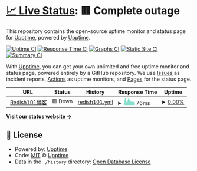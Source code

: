 # [📈 Live Status](https://upptime.github.io/upptime): <!--live status--> **🟥 Complete outage**

This repository contains the open-source uptime monitor and status page for [Upptime](https://upptime.js.org), powered by [Upptime](https://github.com/upptime/upptime).

[![Uptime CI](https://github.com/Redish101/upptime/workflows/Uptime%20CI/badge.svg)](https://github.com/Redish101/upptime/actions?query=workflow%3A%22Uptime+CI%22)
[![Response Time CI](https://github.com/Redish101/upptime/workflows/Response%20Time%20CI/badge.svg)](https://github.com/Redish101/upptime/actions?query=workflow%3A%22Response+Time+CI%22)
[![Graphs CI](https://github.com/Redish101/upptime/workflows/Graphs%20CI/badge.svg)](https://github.com/Redish101/upptime/actions?query=workflow%3A%22Graphs+CI%22)
[![Static Site CI](https://github.com/Redish101/upptime/workflows/Static%20Site%20CI/badge.svg)](https://github.com/Redish101/upptime/actions?query=workflow%3A%22Static+Site+CI%22)
[![Summary CI](https://github.com/Redish101/upptime/workflows/Summary%20CI/badge.svg)](https://github.com/Redish101/upptime/actions?query=workflow%3A%22Summary+CI%22)

With [Upptime](https://upptime.js.org), you can get your own unlimited and free uptime monitor and status page, powered entirely by a GitHub repository. We use [Issues](https://github.com/upptime/upptime/issues) as incident reports, [Actions](https://github.com/Redish101/upptime/actions) as uptime monitors, and [Pages](https://upptime.github.io/upptime) for the status page.

<!--start: status pages-->
<!-- This summary is generated by Upptime (https://github.com/upptime/upptime) -->
<!-- Do not edit this manually, your changes will be overwritten -->
<!-- prettier-ignore -->
| URL | Status | History | Response Time | Uptime |
| --- | ------ | ------- | ------------- | ------ |
| <img alt="" src="https://favicons.githubusercontent.com/redish101.github.io" height="13"> [Redish101博客](https://redish101.github.io) | 🟥 Down | [redish101.yml](https://github.com/Redish101/upptime/commits/HEAD/history/redish101.yml) | <details><summary><img alt="Response time graph" src="./graphs/redish101/response-time-week.png" height="20"> 76ms</summary><br><a href="https://Redish101.github.io/upptime/history/redish101"><img alt="Response time 81" src="https://img.shields.io/endpoint?url=https%3A%2F%2Fraw.githubusercontent.com%2FRedish101%2Fupptime%2FHEAD%2Fapi%2Fredish101%2Fresponse-time.json"></a><br><a href="https://Redish101.github.io/upptime/history/redish101"><img alt="24-hour response time 40" src="https://img.shields.io/endpoint?url=https%3A%2F%2Fraw.githubusercontent.com%2FRedish101%2Fupptime%2FHEAD%2Fapi%2Fredish101%2Fresponse-time-day.json"></a><br><a href="https://Redish101.github.io/upptime/history/redish101"><img alt="7-day response time 76" src="https://img.shields.io/endpoint?url=https%3A%2F%2Fraw.githubusercontent.com%2FRedish101%2Fupptime%2FHEAD%2Fapi%2Fredish101%2Fresponse-time-week.json"></a><br><a href="https://Redish101.github.io/upptime/history/redish101"><img alt="30-day response time 88" src="https://img.shields.io/endpoint?url=https%3A%2F%2Fraw.githubusercontent.com%2FRedish101%2Fupptime%2FHEAD%2Fapi%2Fredish101%2Fresponse-time-month.json"></a><br><a href="https://Redish101.github.io/upptime/history/redish101"><img alt="1-year response time 81" src="https://img.shields.io/endpoint?url=https%3A%2F%2Fraw.githubusercontent.com%2FRedish101%2Fupptime%2FHEAD%2Fapi%2Fredish101%2Fresponse-time-year.json"></a></details> | <details><summary><a href="https://Redish101.github.io/upptime/history/redish101">0.00%</a></summary><a href="https://Redish101.github.io/upptime/history/redish101"><img alt="All-time uptime 61.72%" src="https://img.shields.io/endpoint?url=https%3A%2F%2Fraw.githubusercontent.com%2FRedish101%2Fupptime%2FHEAD%2Fapi%2Fredish101%2Fuptime.json"></a><br><a href="https://Redish101.github.io/upptime/history/redish101"><img alt="24-hour uptime 0.00%" src="https://img.shields.io/endpoint?url=https%3A%2F%2Fraw.githubusercontent.com%2FRedish101%2Fupptime%2FHEAD%2Fapi%2Fredish101%2Fuptime-day.json"></a><br><a href="https://Redish101.github.io/upptime/history/redish101"><img alt="7-day uptime 0.00%" src="https://img.shields.io/endpoint?url=https%3A%2F%2Fraw.githubusercontent.com%2FRedish101%2Fupptime%2FHEAD%2Fapi%2Fredish101%2Fuptime-week.json"></a><br><a href="https://Redish101.github.io/upptime/history/redish101"><img alt="30-day uptime 55.26%" src="https://img.shields.io/endpoint?url=https%3A%2F%2Fraw.githubusercontent.com%2FRedish101%2Fupptime%2FHEAD%2Fapi%2Fredish101%2Fuptime-month.json"></a><br><a href="https://Redish101.github.io/upptime/history/redish101"><img alt="1-year uptime 61.72%" src="https://img.shields.io/endpoint?url=https%3A%2F%2Fraw.githubusercontent.com%2FRedish101%2Fupptime%2FHEAD%2Fapi%2Fredish101%2Fuptime-year.json"></a></details>

<!--end: status pages-->

[**Visit our status website →**](https://upptime.github.io/upptime)

## 📄 License

- Powered by: [Upptime](https://github.com/upptime/upptime)
- Code: [MIT](./LICENSE) © [Upptime](https://upptime.js.org)
- Data in the `./history` directory: [Open Database License](https://opendatacommons.org/licenses/odbl/1-0/)
